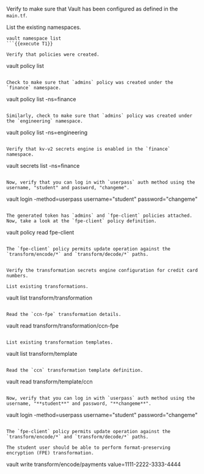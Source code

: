 Verify to make sure that Vault has been configured as defined in the `main.tf`.

List the existing namespaces.

```
vault namespace list
```{{execute T1}}

Verify that policies were created.

```
vault policy list
```{{execute T1}}

Check to make sure that `admins` policy was created under the `finance` namespace.

```
vault policy list -ns=finance
```{{execute T1}}

Similarly, check to make sure that `admins` policy was created under the `engineering` namespace.

```
vault policy list -ns=engineering
```{{execute T1}}

Verify that kv-v2 secrets engine is enabled in the `finance` namespace.

```
vault secrets list -ns=finance
```{{execute T1}}

Now, verify that you can log in with `userpass` auth method using the username, "student" and password, "changeme".

```
vault login -method=userpass username="student" password="changeme"
```{{execute T1}}

The generated token has `admins` and `fpe-client` policies attached. Now, take a look at the `fpe-client` policy definition.

```
vault policy read fpe-client
```{{execute T1}}

The `fpe-client` policy permits update operation against the `transform/encode/*` and `transform/decode/*` paths.


Verify the transformation secrets engine configuration for credit card numbers.

List existing transformations.

```
vault list transform/transformation
```{{execute T1}}

Read the `ccn-fpe` transformation details.

```
vault read transform/transformation/ccn-fpe
```{{execute T1}}

List existing transformation templates.

```
vault list transform/template
```{{execute T1}}

Read the `ccn` transformation template definition.

```
vault read transform/template/ccn
```{{execute T1}}

Now, verify that you can log in with `userpass` auth method using the username, "**student**" and password, "**changeme**".

```
vault login -method=userpass username="student" password="changeme"
```{{execute T1}}

The `fpe-client` policy permits update operation against the `transform/encode/*` and `transform/decode/*` paths.

The student user should be able to perform format-preserving encryption (FPE) transformation.

```
vault write transform/encode/payments value=1111-2222-3333-4444
```{{execute T1}}



